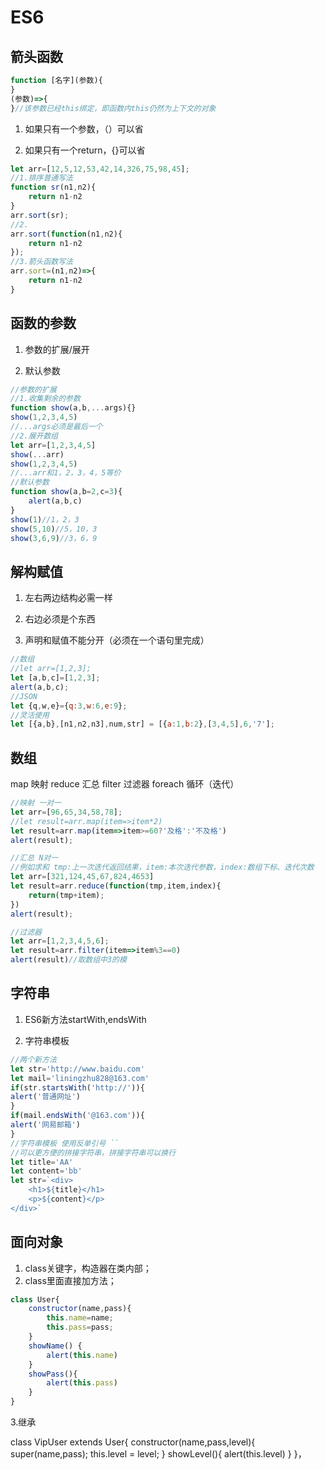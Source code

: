 # ES6

## 箭头函数

```js
function [名字](参数){
}
(参数)=>{
}//该参数已经this绑定，即函数内this仍然为上下文的对象
```

1. 如果只有一个参数，（）可以省

2. 如果只有一个return，{}可以省

```js
let arr=[12,5,12,53,42,14,326,75,98,45]; 
//1.排序普通写法 
function sr(n1,n2){  
	return n1-n2 
} 
arr.sort(sr); 
//2. 
arr.sort(function(n1,n2){  
	return n1-n2 
}); 
//3.箭头函数写法 
arr.sort=(n1,n2)=>{    
	return n1-n2 
}
```

## 函数的参数

1. 参数的扩展/展开

2. 默认参数

```js
//参数的扩展 
//1.收集剩余的参数 
function show(a,b,...args){} 
show(1,2,3,4,5) 
//...args必须是最后一个 
//2.展开数组 
let arr=[1,2,3,4,5] 
show(...arr) 
show(1,2,3,4,5) 
//...arr和1，2，3，4，5等价     
//默认参数 
function show(a,b=2,c=3){    
	alert(a,b,c) 
} 
show(1)//1，2，3 
show(5,10)//5，10，3 
show(3,6,9)//3，6，9
```

## 解构赋值

1. 左右两边结构必需一样

2. 右边必须是个东西

3. 声明和赋值不能分开（必须在一个语句里完成）

```js
//数组 
//let arr=[1,2,3]; 
let [a,b,c]=[1,2,3]; 
alert(a,b,c); 
//JSON 
let {q,w,e}={q:3,w:6,e:9}; 
//灵活使用 
let [{a,b},[n1,n2,n3],num,str] = [{a:1,b:2},[3,4,5],6,'7'];
```

## 数组

map			映射
reduce		汇总
filter			过滤器
foreach		循环（迭代）

```js
//映射 一对一 
let arr=[96,65,34,58,78];
//let result=arr.map(item=>item*2) 
let result=arr.map(item=>item>=60?'及格':'不及格') 
alert(result); 

//汇总 N对一 
//例如求和 tmp:上一次迭代返回结果，item:本次迭代参数，index:数组下标、迭代次数 
let arr=[321,124,45,67,824,4653] 
let result=arr.reduce(function(tmp,item,index){    
	return(tmp+item); 
}) 
alert(result); 

//过滤器  
let arr=[1,2,3,4,5,6]; 
let result=arr.filter(item=>item%3==0) 
alert(result)//取数组中3的模
```

## 字符串

1. ES6新方法startWith,endsWith

2. 字符串模板

```js
//两个新方法 
let str='http://www.baidu.com' 
let mail='liningzhu828@163.com' 
if(str.startsWith('http://')){    
alert('普通网址') 
} 
if(mail.endsWith('@163.com')){    
alert('网易邮箱') 
} 
//字符串模板 使用反单引号 `` 
//可以更方便的拼接字符串，拼接字符串可以换行 
let title='AA' 
let content='bb' 
let str=`<div>    
    <h1>${title}</h1>    
    <p>${content}</p> 
</div>`
```

## 面向对象

1. class关键字，构造器在类内部；
2. class里面直接加方法；

```js
class User{    
    constructor(name,pass){      
        this.name=name;      
        this.pass=pass;    
    }    
    showName() {      
    	alert(this.name)    
    }    
    showPass(){      
    	alert(this.pass)    
    } 
}
```

3.继承

  class VipUser extends User{    constructor(name,pass,level){      super(name,pass);      this.level = level;    }    showLevel(){      alert(this.level)    }  }，
